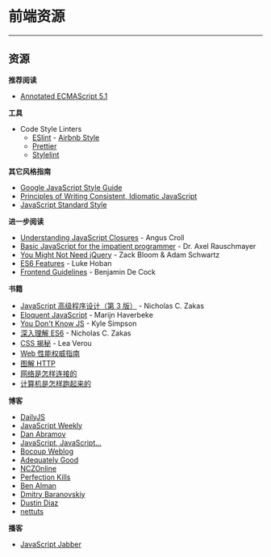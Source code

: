 # 前端资源

---

## 资源

**推荐阅读**

- [Annotated ECMAScript 5.1](https://es5.github.com/)

**工具**

- Code Style Linters
  - [ESlint](https://eslint.org/) - [Airbnb Style](https://github.com/airbnb/javascript/)
  - [Prettier](https://prettier.io/)
  - [Stylelint](https://stylelint.io/)

**其它风格指南**

- [Google JavaScript Style Guide](http://google-styleguide.googlecode.com/svn/trunk/javascriptguide.xml)
- [Principles of Writing Consistent, Idiomatic JavaScript](https://github.com/rwldrn/idiomatic.js/)
- [JavaScript Standard Style](https://github.com/feross/standard)

**进一步阅读**

- [Understanding JavaScript Closures](http://javascriptweblog.wordpress.com/2010/10/25/understanding-javascript-closures/) - Angus Croll
- [Basic JavaScript for the impatient programmer](http://www.2ality.com/2013/06/basic-javascript.html) - Dr. Axel Rauschmayer
- [You Might Not Need jQuery](http://youmightnotneedjquery.com/) - Zack Bloom & Adam Schwartz
- [ES6 Features](https://github.com/lukehoban/es6features) - Luke Hoban
- [Frontend Guidelines](https://github.com/bendc/frontend-guidelines) - Benjamin De Cock

**书籍**

- [JavaScript 高级程序设计（第 3 版）](https://book.douban.com/subject/10546125/) - Nicholas C. Zakas
- [Eloquent JavaScript](https://eloquentjavascript.net/) - Marijn Haverbeke
- [You Don't Know JS](https://github.com/getify/You-Dont-Know-JS) - Kyle Simpson
- [深入理解 ES6](https://book.douban.com/subject/27072230/) - Nicholas C. Zakas
- [CSS 揭秘](https://book.douban.com/subject/26745943/) - Lea Verou
- [Web 性能权威指南](https://book.douban.com/subject/25856314/)
- [图解 HTTP](https://book.douban.com/subject/25863515/)
- [网络是怎样连接的](https://book.douban.com/subject/26941639/)
- [计算机是怎样跑起来的](https://book.douban.com/subject/26397183/)

**博客**

- [DailyJS](https://dailyjs.com/)
- [JavaScript Weekly](https://javascriptweekly.com/)
- [Dan Abramov](https://overreacted.io/)
- [JavaScript, JavaScript...](https://javascriptweblog.wordpress.com/)
- [Bocoup Weblog](https://weblog.bocoup.com/)
- [Adequately Good](https://www.adequatelygood.com/)
- [NCZOnline](https://www.nczonline.net/)
- [Perfection Kills](https://perfectionkills.com/)
- [Ben Alman](https://benalman.com/)
- [Dmitry Baranovskiy](https://dmitry.baranovskiy.com/)
- [Dustin Diaz](https://dustindiaz.com/)
- [nettuts](https://net.tutsplus.com/?s=javascript)

**播客**

- [JavaScript Jabber](https://devchat.tv/js-jabber/)
